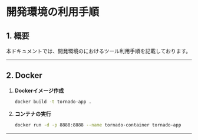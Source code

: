 # 開発環境の利用手順

## 1. 概要
本ドキュメントでは、開発環境のにおけるツール利用手順を記載しております。

---

## 2. Docker

1. **Dockerイメージ作成**
   ```bash
   docker build -t tornado-app .
   ```
2. **コンテナの実行**
   ```bash
   docker run -d -p 8888:8888 --name tornado-container tornado-app
   ```

---